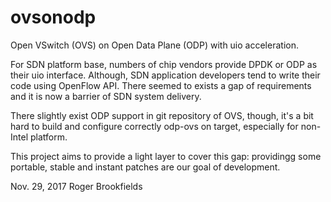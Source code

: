 # ovsonodp
Open VSwitch (OVS) on Open Data Plane (ODP) with uio acceleration.

For SDN platform base, numbers of chip vendors provide DPDK or ODP as their uio interface.
Although, SDN application developers tend to write their code using OpenFlow API.
There seemed to exists a gap of requirements and it is now a barrier of SDN system delivery.

There slightly exist ODP support in git repository of OVS, though, it's a bit hard to build
and configure correctly odp-ovs on target, especially for non-Intel platform.

This project aims to provide a light layer to cover this gap: providingg some portable, stable
and instant patches are our goal of development.

Nov. 29, 2017
Roger Brookfields

